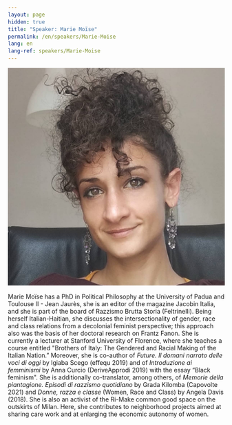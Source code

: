 ```yaml
---
layout: page
hidden: true
title: "Speaker: Marie Moïse"
permalink: /en/speakers/Marie-Moise
lang: en
lang-ref: speakers/Marie-Moise
---
```


![Marie Moïse](/assets/speakers/Marie-Moise.jpg)

Marie Moïse has a PhD in Political Philosophy at the University of Padua and Toulouse II - Jean Jaurès, she is an editor of the magazine Jacobin Italia, and she is part of the board of Razzismo Brutta Storia (Feltrinelli). Being herself Italian-Haitian, she discusses the intersectionality of gender, race and class relations from a decolonial feminist perspective; this approach also was the basis of her doctoral research on Frantz Fanon. She is currently a lecturer at Stanford University of Florence, where she teaches a course entitled "Brothers of Italy: The Gendered and Racial Making of the Italian Nation.” Moreover, she is co-author of _Future. Il domani narrato delle voci di oggi_ by Igiaba Scego (effequ 2019) and of _Introduzione ai femminismi_ by Anna Curcio (DeriveApprodi 2019) with the essay “Black feminism". She is additionally co-translator, among others, of _Memorie della piantagione. Episodi di razzismo quotidiano_ by Grada Kilomba (Capovolte 2021) and _Donne, razza e classe_ (Women, Race and Class) by Angela Davis (2018). She is also an activist of the Ri-Make common good space on the outskirts of Milan. Here, she contributes to neighborhood projects aimed at sharing care work and at enlarging the economic autonomy of women.
